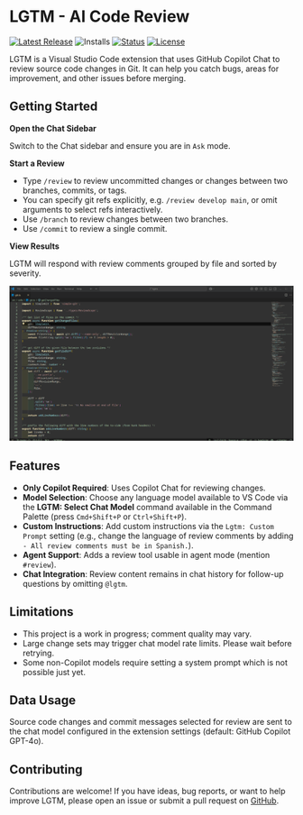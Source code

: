 # LGTM - AI Code Review

[![Latest Release](https://flat.badgen.net/github/release/cpulvermacher/lgtm)](https://github.com/cpulvermacher/lgtm/releases)
![Installs](https://vsmarketplacebadges.dev/installs-short/cpulvermacher.lgtm.svg)
[![Status](https://flat.badgen.net/github/checks/cpulvermacher/lgtm)](https://github.com/cpulvermacher/lgtm/actions/workflows/node.js.yml)
[![License](https://flat.badgen.net/github/license/cpulvermacher/lgtm)](./LICENSE)

LGTM is a Visual Studio Code extension that uses GitHub Copilot Chat to review source code changes in Git. It can help you catch bugs, areas for improvement, and other issues before merging.


## Getting Started


**Open the Chat Sidebar**

Switch to the Chat sidebar and ensure you are in `Ask` mode.

**Start a Review**
- Type `/review` to review uncommitted changes or changes between two branches, commits, or tags.
- You can specify git refs explicitly, e.g. `/review develop main`, or omit arguments to select refs interactively.
- Use `/branch` to review changes between two branches.
- Use `/commit` to review a single commit.

**View Results**

LGTM will respond with review comments grouped by file and sorted by severity.


![Demo](./images/demo.gif)


## Features

- **Only Copilot Required**: Uses Copilot Chat for reviewing changes.
- **Model Selection**: Choose any language model available to VS Code via the **LGTM: Select Chat Model** command available in the Command Palette (press `Cmd+Shift+P` or `Ctrl+Shift+P`).
- **Custom Instructions**: Add custom instructions via the `Lgtm: Custom Prompt` setting (e.g., change the language of review comments by adding `- All review comments must be in Spanish.`).
- **Agent Support**: Adds a review tool usable in agent mode (mention `#review`).
- **Chat Integration**: Review content remains in chat history for follow-up questions by omitting `@lgtm`.



## Limitations

- This project is a work in progress; comment quality may vary.
- Large change sets may trigger chat model rate limits. Please wait before retrying.
- Some non-Copilot models require setting a system prompt which is not possible just yet.


## Data Usage

Source code changes and commit messages selected for review are sent to the chat model configured in the extension settings (default: GitHub Copilot GPT-4o).


## Contributing

Contributions are welcome! If you have ideas, bug reports, or want to help improve LGTM, please open an issue or submit a pull request on [GitHub](https://github.com/cpulvermacher/lgtm).
